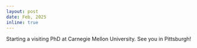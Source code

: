 ```yaml
---
layout: post
date: Feb, 2025
inline: true
---
```

Starting a visiting PhD at Carnegie Mellon University. See you in Pittsburgh!
